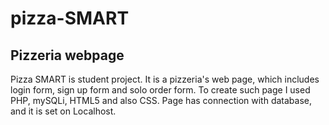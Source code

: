 # pizza-SMART
Pizzeria webpage
---
Pizza SMART is student project. It is a pizzeria's web page, which includes login form, sign up form and solo order form. 
To create such page I used PHP, mySQLi, HTML5 and also CSS. Page has connection with database, and it is set on Localhost.
